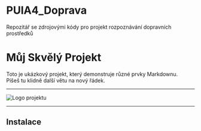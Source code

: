 # PUIA4_Doprava
Repozitář se zdrojovými kódy pro projekt rozpoznávání dopravních prostředků  



<!-- H1 – hlavní název projektu -->
# Můj Skvělý Projekt

<!-- Krátký odstavec s běžným odstavcovým textem. 
     Pro zalomení řádku přidej na konec řádku dvě mezery. -->
Toto je ukázkový projekt, který demonstruje různé prvky Markdownu.  
Píšeš tu klidně další větu na nový řádek.

---

<!-- Obrázek (nahraď URL svou cestou k obrázku) -->
![Logo projektu](https://via.placeholder.com/150)

---

<!-- H2 – druhá úroveň nadpisu -->
## Instalace

